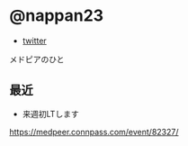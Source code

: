 # @nappan23

- [twitter](https://twitter.com/nappan23)

メドピアのひと

## 最近

- 来週初LTします

https://medpeer.connpass.com/event/82327/
